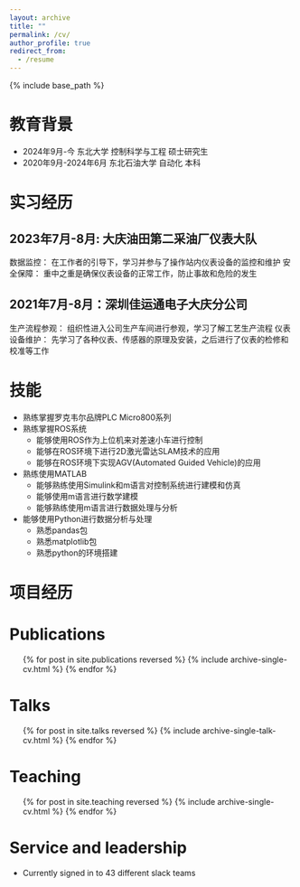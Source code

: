 ```yaml
---
layout: archive
title: ""
permalink: /cv/
author_profile: true
redirect_from:
  - /resume
---
```


{% include base_path %}

# 教育背景
* 2024年9月-今 东北大学 控制科学与工程 硕士研究生
* 2020年9月-2024年6月 东北石油大学 自动化 本科

# 实习经历
## 2023年7月-8月: 大庆油田第二采油厂仪表大队
数据监控：
    在工作者的引导下，学习并参与了操作站内仪表设备的监控和维护
安全保障：
    重中之重是确保仪表设备的正常工作，防止事故和危险的发生
    
## 2021年7月-8月：深圳佳运通电子大庆分公司
生产流程参观：
    组织性进入公司生产车间进行参观，学习了解工艺生产流程
仪表设备维护：
    先学习了各种仪表、传感器的原理及安装，之后进行了仪表的检修和校准等工作
    
# 技能
* 熟练掌握罗克韦尔品牌PLC Micro800系列
* 熟练掌握ROS系统
  * 能够使用ROS作为上位机来对差速小车进行控制
  * 能够在ROS环境下进行2D激光雷达SLAM技术的应用
  * 能够在ROS环境下实现AGV(Automated Guided Vehicle)的应用
* 熟练使用MATLAB
  * 能够熟练使用Simulink和m语言对控制系统进行建模和仿真
  * 能够使用m语言进行数学建模
  * 能够熟练使用m语言进行数据处理与分析
* 能够使用Python进行数据分析与处理
  * 熟悉pandas包
  * 熟悉matplotlib包
  * 熟悉python的环境搭建

# 项目经历

Publications
======
  <ul>{% for post in site.publications reversed %}
    {% include archive-single-cv.html %}
  {% endfor %}</ul>
  
Talks
======
  <ul>{% for post in site.talks reversed %}
    {% include archive-single-talk-cv.html  %}
  {% endfor %}</ul>
  
Teaching
======
  <ul>{% for post in site.teaching reversed %}
    {% include archive-single-cv.html %}
  {% endfor %}</ul>
  
Service and leadership
======
* Currently signed in to 43 different slack teams
